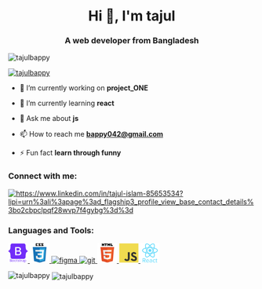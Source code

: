 <h1 align="center">Hi 👋, I'm tajul</h1>
<h3 align="center">A web developer from Bangladesh</h3>

<p align="left"> <img src="https://komarev.com/ghpvc/?username=tajulbappy&label=Profile%20views&color=0e75b6&style=flat" alt="tajulbappy" /> </p>

<p align="left"> <a href="https://github.com/ryo-ma/github-profile-trophy"><img src="https://github-profile-trophy.vercel.app/?username=tajulbappy" alt="tajulbappy" /></a> </p>

- 🔭 I’m currently working on **project_ONE**

- 🌱 I’m currently learning **react**

- 💬 Ask me about **js**

- 📫 How to reach me **bappy042@gmail.com**

- ⚡ Fun fact **learn through funny**

<h3 align="left">Connect with me:</h3>
<p align="left">
<a href="https://linkedin.com/in/https://www.linkedin.com/in/tajul-islam-85653534?lipi=urn%3ali%3apage%3ad_flagship3_profile_view_base_contact_details%3bo2cbpclpqf28wvp7f4gybg%3d%3d" target="blank"><img align="center" src="https://raw.githubusercontent.com/rahuldkjain/github-profile-readme-generator/master/src/images/icons/Social/linked-in-alt.svg" alt="https://www.linkedin.com/in/tajul-islam-85653534?lipi=urn%3ali%3apage%3ad_flagship3_profile_view_base_contact_details%3bo2cbpclpqf28wvp7f4gybg%3d%3d" height="30" width="40" /></a>
</p>

<h3 align="left">Languages and Tools:</h3>
<p align="left"> <a href="https://getbootstrap.com" target="_blank" rel="noreferrer"> <img src="https://raw.githubusercontent.com/devicons/devicon/master/icons/bootstrap/bootstrap-plain-wordmark.svg" alt="bootstrap" width="40" height="40"/> </a> <a href="https://www.w3schools.com/css/" target="_blank" rel="noreferrer"> <img src="https://raw.githubusercontent.com/devicons/devicon/master/icons/css3/css3-original-wordmark.svg" alt="css3" width="40" height="40"/> </a> <a href="https://www.figma.com/" target="_blank" rel="noreferrer"> <img src="https://www.vectorlogo.zone/logos/figma/figma-icon.svg" alt="figma" width="40" height="40"/> </a> <a href="https://git-scm.com/" target="_blank" rel="noreferrer"> <img src="https://www.vectorlogo.zone/logos/git-scm/git-scm-icon.svg" alt="git" width="40" height="40"/> </a> <a href="https://www.w3.org/html/" target="_blank" rel="noreferrer"> <img src="https://raw.githubusercontent.com/devicons/devicon/master/icons/html5/html5-original-wordmark.svg" alt="html5" width="40" height="40"/> </a> <a href="https://developer.mozilla.org/en-US/docs/Web/JavaScript" target="_blank" rel="noreferrer"> <img src="https://raw.githubusercontent.com/devicons/devicon/master/icons/javascript/javascript-original.svg" alt="javascript" width="40" height="40"/> </a> <a href="https://reactjs.org/" target="_blank" rel="noreferrer"> <img src="https://raw.githubusercontent.com/devicons/devicon/master/icons/react/react-original-wordmark.svg" alt="react" width="40" height="40"/> </a> </p>

<p><img align="left" src="https://github-readme-stats.vercel.app/api/top-langs?username=tajulbappy&show_icons=true&locale=en&layout=compact" alt="tajulbappy" /></p>

<p>&nbsp;<img align="center" src="https://github-readme-stats.vercel.app/api?username=tajulbappy&show_icons=true&locale=en" alt="tajulbappy" /></p>

